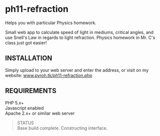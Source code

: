 ph11-refraction
===============

Helps you with particular Physics homework.

Small web app to calculate speed of light in mediums, critical angles, and use Snell's Law in regards to light refraction.  Physics homework in Mr. C's class just got easier!


INSTALLATION
-
Simply upload to your web server and enter the address, or visit on my website: www.pyroh.tk/ph11-refraction.php


REQUIREMENTS
-
PHP 5.x+<br>
Javascript enabled<br>
Apache 2.x+ or similar web server<br>


>STATUS<br>Base build complete.  Constructing interface.
